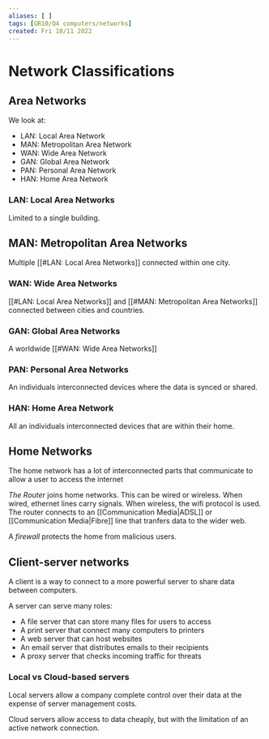 ```yaml
---
aliases: [ ]
tags: [GR10/Q4 computers/networks]
created: Fri 18/11 2022
---
```

# Network Classifications
## Area Networks
We look at:
- LAN: Local Area Network
- MAN: Metropolitan Area Network
- WAN: Wide Area Network
- GAN: Global Area Network
- PAN: Personal Area Network
- HAN: Home Area Network

### LAN: Local Area Networks
Limited to a single building.

## MAN: Metropolitan Area Networks
Multiple [[#LAN: Local Area Networks]] connected within one city.

### WAN: Wide Area Networks
[[#LAN: Local Area Networks]] and [[#MAN: Metropolitan Area Networks]] connected between cities and countries.

### GAN: Global Area Networks
A worldwide [[#WAN: Wide Area Networks]]

### PAN: Personal Area Networks
An individuals interconnected devices where the data is synced or shared. 

### HAN: Home Area Network
All an individuals interconnected devices that are within their home. 

## Home Networks
The home network has a lot of interconnected parts that communicate to allow a user to access the internet

*The Router* joins home networks. This can be wired or wireless. When wired, ethernet lines carry signals. When wireless, the wifi protocol is used. The router connects to an [[Communication Media|ADSL]] or [[Communication Media|Fibre]] line that tranfers data to the wider web. 

A *firewall* protects the home from malicious users. 

## Client-server networks
A client is a way to connect to a more powerful server to share data between computers. 

A server can serve many roles:
- A file server that can store many files for users to access
- A print server that connect many computers to printers
- A web server that can host websites
- An email server that distributes emails to their recipients
- A proxy server that checks incoming traffic for threats

### Local vs Cloud-based servers
Local servers allow a company complete control over their data at the expense of server management costs.

Cloud servers allow access to data cheaply, but with the limitation of an active network connection. 
